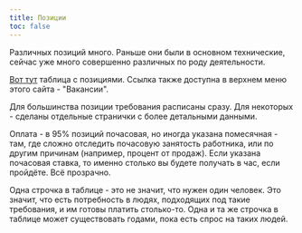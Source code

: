 ```yaml
---
title: Позиции
toc: false
---
```


Различных позиций много. 
Раньше они были в основном технические, сейчас уже много совершенно различных по роду деятельности.

[Вот тут](https://app.crossover.com/x/marketplace/available-jobs) таблица c позициями.
Ссылка также доступна в верхнем меню этого сайта - "Вакансии".

Для большинства позиции требования расписаны сразу. 
Для некоторых - сделаны отдельные странички с более детальными данными.

Оплата - в 95% позиций почасовая, но иногда указана помесячная - там, где сложно отследить почасовую занятость работника, или по другим причинам (например, процент от продаж).
Если указана почасовая ставка, то именно столько вы будете получать в час, если пройдёте.
Всё прозрачно.

Одна строчка в таблице - это не значит, что нужен один человек. 
Это значит, что есть потребность в людях, подходящих под такие требования, и им готовы платить столько-то. 
Одна и та же строчка в таблице может существовать годами, пока есть спрос на таких людей.

